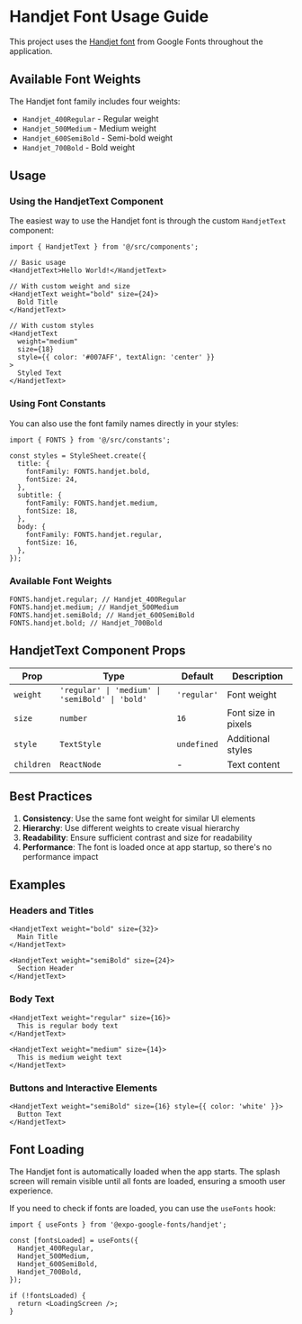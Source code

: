 # Handjet Font Usage Guide

This project uses the [Handjet font](https://fonts.google.com/specimen/Handjet) from Google Fonts throughout the application.

## Available Font Weights

The Handjet font family includes four weights:

- `Handjet_400Regular` - Regular weight
- `Handjet_500Medium` - Medium weight
- `Handjet_600SemiBold` - Semi-bold weight
- `Handjet_700Bold` - Bold weight

## Usage

### Using the HandjetText Component

The easiest way to use the Handjet font is through the custom `HandjetText` component:

```tsx
import { HandjetText } from '@/src/components';

// Basic usage
<HandjetText>Hello World!</HandjetText>

// With custom weight and size
<HandjetText weight="bold" size={24}>
  Bold Title
</HandjetText>

// With custom styles
<HandjetText
  weight="medium"
  size={18}
  style={{ color: '#007AFF', textAlign: 'center' }}
>
  Styled Text
</HandjetText>
```

### Using Font Constants

You can also use the font family names directly in your styles:

```tsx
import { FONTS } from '@/src/constants';

const styles = StyleSheet.create({
  title: {
    fontFamily: FONTS.handjet.bold,
    fontSize: 24,
  },
  subtitle: {
    fontFamily: FONTS.handjet.medium,
    fontSize: 18,
  },
  body: {
    fontFamily: FONTS.handjet.regular,
    fontSize: 16,
  },
});
```

### Available Font Weights

```tsx
FONTS.handjet.regular; // Handjet_400Regular
FONTS.handjet.medium; // Handjet_500Medium
FONTS.handjet.semiBold; // Handjet_600SemiBold
FONTS.handjet.bold; // Handjet_700Bold
```

## HandjetText Component Props

| Prop       | Type                                            | Default     | Description         |
| ---------- | ----------------------------------------------- | ----------- | ------------------- |
| `weight`   | `'regular' \| 'medium' \| 'semiBold' \| 'bold'` | `'regular'` | Font weight         |
| `size`     | `number`                                        | `16`        | Font size in pixels |
| `style`    | `TextStyle`                                     | `undefined` | Additional styles   |
| `children` | `ReactNode`                                     | -           | Text content        |

## Best Practices

1. **Consistency**: Use the same font weight for similar UI elements
2. **Hierarchy**: Use different weights to create visual hierarchy
3. **Readability**: Ensure sufficient contrast and size for readability
4. **Performance**: The font is loaded once at app startup, so there's no performance impact

## Examples

### Headers and Titles

```tsx
<HandjetText weight="bold" size={32}>
  Main Title
</HandjetText>

<HandjetText weight="semiBold" size={24}>
  Section Header
</HandjetText>
```

### Body Text

```tsx
<HandjetText weight="regular" size={16}>
  This is regular body text
</HandjetText>

<HandjetText weight="medium" size={14}>
  This is medium weight text
</HandjetText>
```

### Buttons and Interactive Elements

```tsx
<HandjetText weight="semiBold" size={16} style={{ color: 'white' }}>
  Button Text
</HandjetText>
```

## Font Loading

The Handjet font is automatically loaded when the app starts. The splash screen will remain visible until all fonts are loaded, ensuring a smooth user experience.

If you need to check if fonts are loaded, you can use the `useFonts` hook:

```tsx
import { useFonts } from '@expo-google-fonts/handjet';

const [fontsLoaded] = useFonts({
  Handjet_400Regular,
  Handjet_500Medium,
  Handjet_600SemiBold,
  Handjet_700Bold,
});

if (!fontsLoaded) {
  return <LoadingScreen />;
}
```
